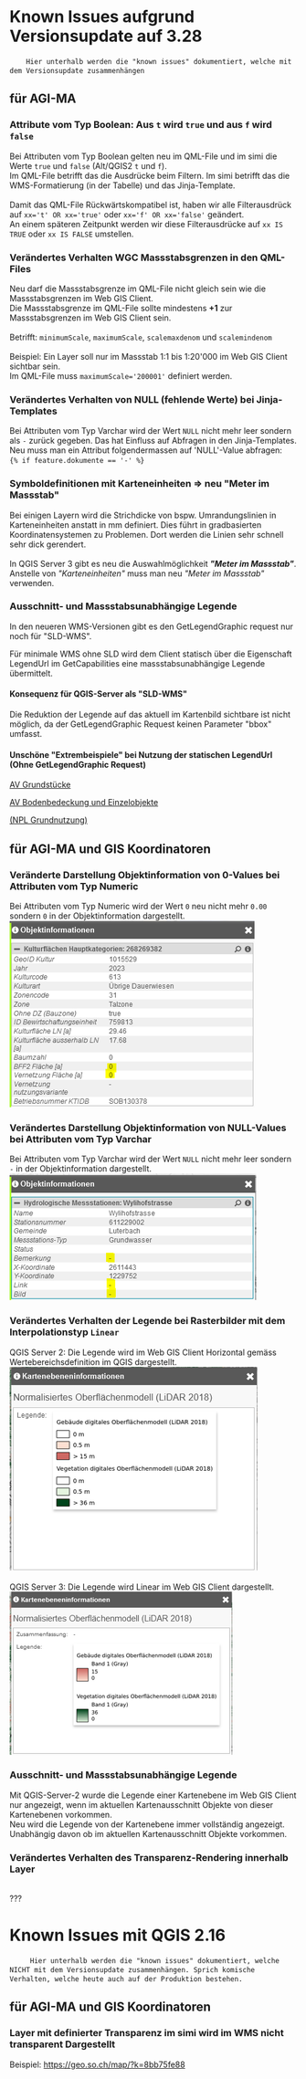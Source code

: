 # Known Issues aufgrund Versionsupdate auf 3.28

        Hier unterhalb werden die "known issues" dokumentiert, welche mit dem Versionsupdate zusammenhängen

## für AGI-MA        
### Attribute vom Typ Boolean: Aus `t` wird `true` und aus `f` wird `false`
Bei Attributen vom Typ Boolean gelten neu im QML-File und im simi die Werte `true` und `false` (Alt/QGIS2 `t` und `f`). <br> 
Im QML-File betrifft das die Ausdrücke beim Filtern. Im simi betrifft das die WMS-Formatierung (in der Tabelle) und das Jinja-Template.
<br><br>
Damit das QML-File Rückwärtskompatibel ist, haben wir alle Filterausdrück auf `xx='t' OR xx='true'` oder `xx='f' OR xx='false'` geändert.<br>
An einem späteren Zeitpunkt werden wir diese Filterausdrücke auf `xx IS TRUE` oder `xx IS FALSE` umstellen.

### Verändertes Verhalten WGC Massstabsgrenzen in den QML-Files
Neu darf die Massstabsgrenze im QML-File nicht gleich sein wie die Massstabsgrenzen im Web GIS Client.<br>
Die Massstabsgrenze im QML-File sollte mindestens **+1** zur Massstabsgrenzen im Web GIS Client sein.
<br><br>
Betrifft: `minimumScale`, `maximumScale`, `scalemaxdenom` und `scalemindenom`
<br><br>
Beispiel: Ein Layer soll nur im Massstab 1:1 bis 1:20'000 im Web GIS Client sichtbar sein.<br>
Im QML-File muss `maximumScale='200001'` definiert werden.

### Verändertes Verhalten von NULL (fehlende Werte) bei Jinja-Templates
Bei Attributen vom Typ Varchar wird der Wert `NULL` nicht mehr leer sondern als `-` zurück gegeben. Das hat Einfluss auf Abfragen in den Jinja-Templates.<br>
Neu muss man ein Attribut folgendermassen auf 'NULL'-Value abfragen:<br>
`{% if feature.dokumente == '-' %}`

### Symboldefinitionen mit Karteneinheiten => neu "Meter im Massstab"
Bei einigen Layern wird die Strichdicke von bspw. Umrandungslinien in Karteneinheiten anstatt in mm definiert. Dies führt in gradbasierten Koordinatensystemen zu Problemen. 
Dort werden die Linien sehr schnell sehr dick gerendert.
<br><br>
In QGIS Server 3 gibt es neu die Auswahlmöglichkeit ***"Meter im Massstab"***. Anstelle von *"Karteneinheiten"* muss man neu *"Meter im Massstab"* verwenden.

### Ausschnitt- und Massstabsunabhängige Legende

In den neueren WMS-Versionen gibt es den GetLegendGraphic request nur noch für "SLD-WMS". 

Für minimale WMS ohne SLD wird dem Client statisch über die Eigenschaft LegendUrl im GetCapabilities eine massstabsunabhängige Legende übermittelt.

#### Konsequenz für QGIS-Server als "SLD-WMS"

Die Reduktion der Legende auf das aktuell im Kartenbild sichtbare ist nicht möglich, da der GetLegendGraphic Request keinen Parameter "bbox" umfasst.

#### Unschöne "Extrembeispiele" bei Nutzung der statischen LegendUrl (Ohne GetLegendGraphic Request)

[AV Grundstücke](https://geo-t.so.ch/api/v1/legend/somap?SERVICE=WMS&VERSION=1.3.0&REQUEST=GetLegendGraphic&LAYER=ch.so.agi.av.grundstuecke&FORMAT=image%2Fpng&STYLE=default&SLD_VERSION=1.1.0)

[AV Bodenbedeckung und Einzelobjekte](https://geo-t.so.ch/api/v1/legend/somap?SERVICE=WMS&VERSION=1.3.0&REQUEST=GetLegendGraphic&LAYER=ch.so.agi.av.bodenbedeckung_einzelobjekte&FORMAT=image%2Fpng&STYLE=default&SLD_VERSION=1.1.0)

[(NPL Grundnutzung)](https://geo-t.so.ch/api/v1/legend/somap?SERVICE=WMS&VERSION=1.3.0&REQUEST=GetLegendGraphic&LAYER=ch.so.arp.nutzungsplanung.grundnutzung&FORMAT=image%2Fpng&STYLE=default&SLD_VERSION=1.1.0)

## für AGI-MA und GIS Koordinatoren      
### Veränderte Darstellung Objektinformation von 0-Values bei Attributen vom Typ Numeric
Bei Attributen vom Typ Numeric wird der Wert `0` neu nicht mehr `0.00` sondern `0` in der Objektinformation dargestellt.<br>
![Objektinfomation_0](./pictures/Objektinfo_numeric.PNG)

### Verändertes Darstellung Objektinformation von NULL-Values bei Attributen vom Typ Varchar
Bei Attributen vom Typ Varchar wird der Wert `NULL` nicht mehr leer sondern `-` in der Objektinformation dargestellt.<br>
![Objektinfomation_0](./pictures/Objektinfo_NULL.PNG)

### Verändertes Verhalten der Legende bei Rasterbilder mit dem Interpolationstyp `Linear`
QGIS Server 2: Die Legende wird im Web GIS Client Horizontal gemäss Wertebereichsdefinition im QGIS dargestellt. <br>
![Objektinfomation_0](./pictures/Legende_Raster_Linear_alt.PNG)
<br><br>
QGIS Server 3: Die Legende wird Linear im Web GIS Client dargestellt.<br>
![Objektinfomation_0](./pictures/Legende_Raster_Linear_neu.PNG)

### Ausschnitt- und Massstabsunabhängige Legende
Mit QGIS-Server-2 wurde die Legende einer Kartenebene im Web GIS Client nur angezeigt, wenn im aktuellen Kartenausschnitt Objekte von dieser Kartenebenen vorkommen.<br>
Neu wird die Legende von der Kartenebene immer vollständig angezeigt. Unabhängig davon ob im aktuellen Kartenausschnitt Objekte vorkommen.


### Verändertes Verhalten des Transparenz-Rendering innerhalb Layer
<br>???

# Known Issues mit QGIS 2.16

         Hier unterhalb werden die "known issues" dokumentiert, welche NICHT mit dem Versionsupdate zusammenhängen. Sprich komische Verhalten, welche heute auch auf der Produktion bestehen. 

## für AGI-MA und GIS Koordinatoren 
### Layer mit definierter Transparenz im simi wird im WMS nicht transparent Dargestellt

Beispiel: https://geo.so.ch/map/?k=8bb75fe88         
